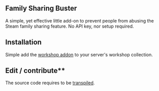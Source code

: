 ## Family Sharing Buster
A simple, yet effective little add-on to prevent people from abusing the Steam family sharing feature. No API key, nor setup required.

## Installation
Simple add the [workshop addon](https://www.google.com) to your server's workshop collection.

## Edit / contribute**
The source code requires to be [transpiled](https://gitlab.com/sleeppyy/laux).
